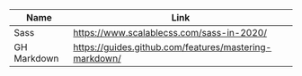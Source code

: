 | Name | Link |
|---|---|
|Sass| https://www.scalablecss.com/sass-in-2020/|
|GH Markdown |  https://guides.github.com/features/mastering-markdown/ |
